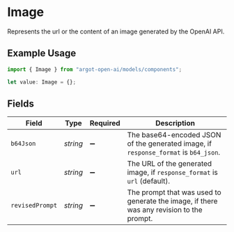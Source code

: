 # Image

Represents the url or the content of an image generated by the OpenAI API.

## Example Usage

```typescript
import { Image } from "argot-open-ai/models/components";

let value: Image = {};
```

## Fields

| Field                                                                                    | Type                                                                                     | Required                                                                                 | Description                                                                              |
| ---------------------------------------------------------------------------------------- | ---------------------------------------------------------------------------------------- | ---------------------------------------------------------------------------------------- | ---------------------------------------------------------------------------------------- |
| `b64Json`                                                                                | *string*                                                                                 | :heavy_minus_sign:                                                                       | The base64-encoded JSON of the generated image, if `response_format` is `b64_json`.      |
| `url`                                                                                    | *string*                                                                                 | :heavy_minus_sign:                                                                       | The URL of the generated image, if `response_format` is `url` (default).                 |
| `revisedPrompt`                                                                          | *string*                                                                                 | :heavy_minus_sign:                                                                       | The prompt that was used to generate the image, if there was any revision to the prompt. |